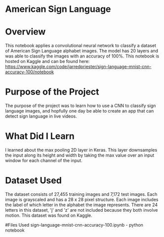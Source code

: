 # American Sign Language

# Overview
This notebook applies a convolutional neural network to classify a dataset of American Sign Language alphabet images. The model has 20 layers and was able to classify the images with an accuracy of 100%. This notebook is hosted on Kaggle and can be found here: https://www.kaggle.com/code/jarredpriester/sign-language-mnist-cnn-accuracy-100/notebook

# Purpose of the Project
The purpose of the project was to learn how to use a CNN to classify sign language images, and hopfully one day be able to create an app that can detect sign language in live videos.

# What Did I Learn
I learned about the max pooling 2D layer in Keras. This layer downsamples the input along its height and width by taking the max value over an input window for each channel of the input.

# Dataset Used
The dataset consists of 27,455 training images and 7,172 test images. Each image is grayscaled and has a 28 x 28 pixel structure. Each image includes the label of which letter in the alphabet the image represents. There are 24 letters in this dataset, 'j' and 'z' are not included because they both involve motion. This dataset was found on Kaggle.

#Files Used
sign-language-mnist-cnn-accuracy-100.ipynb - python notebook
